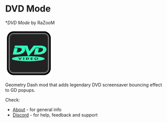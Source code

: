 # DVD Mode

**DVD Mode* by RaZooM

<img src="logo.png" width="150" alt="the mod's logo" />

Geometry Dash mod that adds legendary DVD screensaver bouncing effect to GD popups. 

Check: 
- [About](./about.md) - for general info
- [Discord](https://discord.gg/wcWvtKHP8n) - for help, feedback and support